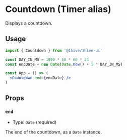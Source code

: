 # Countdown (Timer alias)

Displays a countdown.

## Usage

```jsx
import { Countdown } from '@1hive/1hive-ui'

const DAY_IN_MS = 1000 * 60 * 60 * 24
const endDate = new Date(Date.now() + 5 * DAY_IN_MS)

const App = () => (
  <Countdown end={endDate} />
)
```

## Props

### `end`

- Type: `Date` (required)

The end of the countdown, as a `Date` instance.

